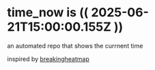 # time_now is (( 2025-06-21T15:00:00.155Z ))

an automated repo that shows the currnent time

inspired by [breakingheatmap](https://github.com/breakingheatmap/breakingheatmap)